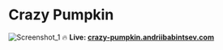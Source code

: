# Crazy Pumpkin

![Screenshot_1](https://github.com/Snokke/crazy-pumpkin/assets/36459180/2940d7c4-a06a-4f85-9412-3a0880d189e0)
🔥 **Live: [crazy-pumpkin.andriibabintsev.com](https://crazy-pumpkin.andriibabintsev.com/)**
